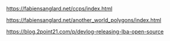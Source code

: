https://fabiensanglard.net/ccps/index.html

https://fabiensanglard.net/another_world_polygons/index.html

https://blog.2point21.com/p/devlog-releasing-lba-open-source
